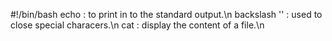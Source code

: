 #!/bin/bash
echo : to print in to the standard output.\n backslash '\' : used to close special characers.\n cat : display the content of a file.\n  
